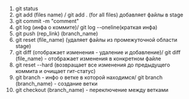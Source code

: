 1. git status
2. git add (files name) / git add . (for all files) добавляет файлы в stage
3. git commit -m "comment"
4. git log (инфа о коммите)/ git log --oneline(краткая инфа)
5. git push (rep_link) (branch_name)
6. git reset (file_name) (удаляет файлы из промежуточной области stage)
7. git diff (отображает изменения - удаление и добавление)/ git diff (file_name) - отображает изменения в конкретном файле
8. git reset --hard (возвращает все изменения до предыдущего коммита и очищает гит-статус)
9. git branch - инфо о ветке в которой находимся/ git branch (branch_name) - создание ветки
10. git checkout (branch_name) - переключение между ветками
